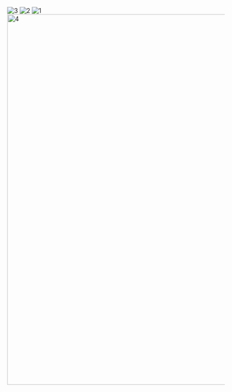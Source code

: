 ![3](https://github.com/user-attachments/assets/6216ca0a-022c-478f-875b-f62e67331296)
![2](https://github.com/user-attachments/assets/63f13f23-63a1-443d-9be3-cefa18c12bb8)
![1](https://github.com/user-attachments/assets/c83569f2-1daa-4aa2-98ee-0148705595d0)
<img width="859" alt="4" src="https://github.com/user-attachments/assets/c69e00ea-26c9-4207-a1a3-fc52a1286b61" />
